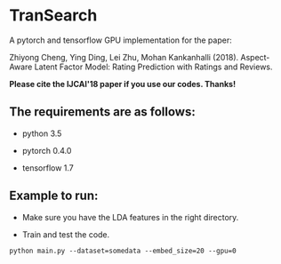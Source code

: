 # TranSearch

A pytorch and tensorflow GPU implementation for the paper:

Zhiyong Cheng, Ying Ding, Lei Zhu, Mohan Kankanhalli (2018). Aspect-Aware Latent Factor Model:  Rating Prediction with Ratings and Reviews.

**Please cite the IJCAI'18 paper if you use our codes. Thanks!**


## The requirements are as follows:
* python 3.5

* pytorch 0.4.0

* tensorflow 1.7

## Example to run:
* Make sure you have the LDA features in the right directory.

* Train and test the code.
```
python main.py --dataset=somedata --embed_size=20 --gpu=0
```